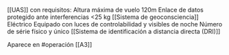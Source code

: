 [[UAS]] con requisitos:
Altura máxima de vuelo 120m
Enlace de datos protegido ante interferencias
<25 kg
[[Sistema de geoconsciencia]]
Eléctrico
Equipado con luces de controlabilidad y visibles de noche
Número de série físico y único
[[Sistema de identificación a distancia directa (DRI)]]

Aparece en #operación [[A3]]